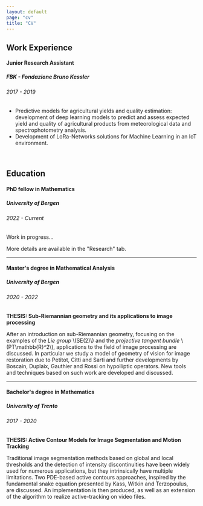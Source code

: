 ```yaml
---
layout: default
page: "cv"
title: "CV"
---
```



<!-- Work experience -->
<div class="w3-container w3-card w3-white w3-margin-bottom">
    <h2 class="w3-text-grey w3-padding-16 w3-center"><i class="fa fa-suitcase fa-fw w3-margin-right w3-xxlarge w3-text-teal"></i>Work Experience</h2>
    <div class="w3-container">
        <h4 class="w3-opacity"><b>Junior Research Assistant</b></h4>
        <h5 class="w3-opacity"><b>FBK - Fondazione Bruno Kessler</b></h5>
        <h6 class="w3-text-teal"><i class="fa fa-calendar fa-fw w3-margin-right"></i>2017 - 2019</h6>
        <p>
            <ul>
            <li>Predictive models for agricultural yields and quality estimation: development of deep learning models to predict and assess expected yield and quality of agricultural products from meteorological data and spectrophotometry analysis.</li>
            <li>Development of LoRa-Networks solutions for Machine Learning in an IoT environment.</li>
            </ul>
        </p>
        <br>
    </div>
</div>

<!-- Education -->
<div class="w3-container w3-card w3-white">
  <h2 class="w3-text-grey w3-padding-16 w3-center"><i class="fa fa-graduation-cap fa-fw w3-margin-right w3-xxlarge w3-text-teal"></i>Education</h2>
  <div class="w3-container">
    <h4 class="w3-opacity"><b>PhD fellow in Mathematics</b></h4>
    <h5 class="w3-opacity"><b>University of Bergen</b></h5>
    <h6 class="w3-text-teal"><i class="fa fa-calendar fa-fw w3-margin-right"></i>2022 - <span class="w3-tag w3-teal w3-round">Current</span></h6>
    <p>Work in progress...</p>
    <p>More details are available in the "Research" tab.</p>
    <hr>
  </div>
  <div class="w3-container">
    <h4 class="w3-opacity"><b>Master's degree in Mathematical Analysis</b></h4>
    <h5 class="w3-opacity"><b>University of Bergen</b></h5>
    <h6 class="w3-text-teal"><i class="fa fa-calendar fa-fw w3-margin-right"></i>2020 - 2022</h6>
    <b>THESIS: Sub-Riemannian geometry and its applications to image processing</b>
    <p>After an introduction on sub-Riemannian geometry, focusing on the examples of the <em>Lie group</em> \(SE(2)\) and the <em>projective tangent bundle</em> \(PT\mathbb{R}^2\), applications to the field of image processing are discussed. In particular we study a model of geometry of vision for image restoration due to Petitot, Citti and Sarti and further developments by Boscain, Duplaix, Gauthier and Rossi on hypolliptic operators. New tools and techniques based on such work are developed and discussed.</p>
    <hr>
  </div>
  <div class="w3-container">
    <h4 class="w3-opacity"><b>Bachelor's degree in Mathematics</b></h4>
    <h5 class="w3-opacity"><b>University of Trento</b></h5>
    <h6 class="w3-text-teal"><i class="fa fa-calendar fa-fw w3-margin-right"></i>2017 - 2020</h6>
    <b>THESIS: Active Contour Models for Image Segmentation and Motion Tracking</b>
    <p>Traditional image segmentation methods based on global and local thresholds and
      the detection of intensity discontinuities have been widely used for numerous applications, but they intrinsically have multiple limitations. Two PDE-based active contours approaches, inspired by the fundamental snake equation
      presented by Kass, Witkin and Terzopoulus, are discussed. An implementation is then produced, as well as an extension of the algorithm to realize active-tracking on video files.</p><br>
  </div>
</div>